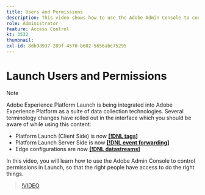 ```yaml
---
title: Users and Permissions
description: This video shows how to use the Adobe Admin Console to control permissions in Launch, so that the right people have access to do the right things.
role: Administrator
feature: Access Control
kt: 3532
thumbnail:
exl-id: 8db9d937-289f-4570-b602-5656abc75295
---
```

# Launch Users and Permissions

>[!NOTE]
>
>Adobe Experience Platform Launch is being integrated into Adobe Experience Platform as a suite of data collection technologies. Several terminology changes have rolled out in the interface which you should be aware of while using this content:
>
> * Platform Launch (Client Side) is now **[[!DNL tags]](https://experienceleague.adobe.com/docs/launch/using/home.html)** 
> * Platform Launch Server Side is now **[[!DNL event forwarding]](https://experienceleague.adobe.com/docs/launch/using/server-side-info/server-side-overview.html)** 
> * Edge configurations  are now **[[!DNL datastreams]](https://experienceleague.adobe.com/docs/experience-platform/edge/fundamentals/datastreams.html)**

In this video, you will learn how to use the Adobe Admin Console to control permissions in Launch, so that the right people have access to do the right things.

>[!VIDEO](https://video.tv.adobe.com/v/28734/?quality=12&learn=on)
